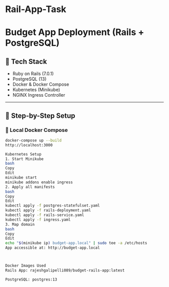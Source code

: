# Rail-App-Task

# Budget App Deployment (Rails + PostgreSQL)

## 🧰 Tech Stack
- Ruby on Rails (7.0.1)
- PostgreSQL (13)
- Docker & Docker Compose
- Kubernetes (Minikube)
- NGINX Ingress Controller

---

## 🧪 Step-by-Step Setup

### 🔧 Local Docker Compose
```bash
docker-compose up --build
http://localhost:3000

Kubernetes Setup
1. Start Minikube
bash
Copy
Edit
minikube start
minikube addons enable ingress
2. Apply all manifests
bash
Copy
Edit
kubectl apply -f postgres-statefulset.yaml
kubectl apply -f rails-deployment.yaml
kubectl apply -f rails-service.yaml
kubectl apply -f ingress.yaml
3. Map domain
bash
Copy
Edit
echo "$(minikube ip) budget-app.local" | sudo tee -a /etc/hosts
App accessible at: http://budget-app.local



Docker Images Used
Rails App: rajeshgalipelli089/budget-rails-app:latest

PostgreSQL: postgres:13



